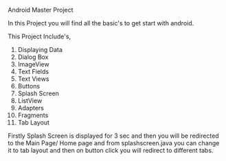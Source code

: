 Android Master Project

In this Project you will find all the basic's to get start with android.

This Project Include's,

1. Displaying Data
2. Dialog Box
3. ImageView
4. Text Fields
5. Text Views
6. Buttons
7. Splash Screen
8. ListView
9. Adapters
10. Fragments
11. Tab Layout

Firstly Splash Screen is displayed for 3 sec and then you will be redirected to the Main Page/ Home page and from splashscreen.java you can change it to tab layout and then on button 
click you will redirect to different tabs.
